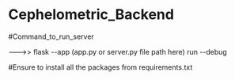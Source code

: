 # Cephelometric_Backend


#Command_to_run_server

--->>  flask --app (app.py or server.py file path here) run --debug


#Ensure to install all the packages from requirements.txt
